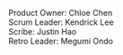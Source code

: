 Product Owner: Chloe Chen
<br> Scrum Leader: Kendrick Lee
<br> Scribe: Justin Hao
<br> Retro Leader: Megumi Ondo
